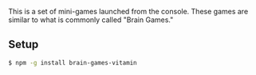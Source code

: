 This is a set of mini-games launched from the console.
These games are similar to what is commonly called "Brain Games."

## Setup

```sh
$ npm -g install brain-games-vitamin
```
